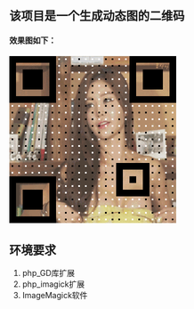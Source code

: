 
## 该项目是一个生成动态图的二维码

#### 效果图如下：

![8b858c9601cedeb50d6a025ce1dfec30](./temp/images/8b858c9601cedeb50d6a025ce1dfec30.gif)


## 环境要求
1. php_GD库扩展
2. php_imagick扩展
3. ImageMagick软件
